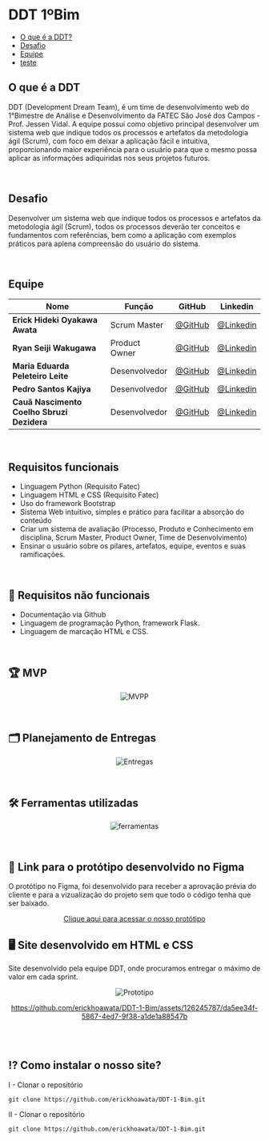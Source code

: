 # DDT 1ºBim

- [O que é a DDT?](#o-que-é-a-ddt)
- [Desafio](#desafio)
- [Equipe](#equipe)
- [teste](#requisitos-funcionais)

## O que é a DDT

DDT (Development Dream Team), é um time de desenvolvimento web do 1°Bimestre de Análise e Desenvolvimento da FATEC São José dos Campos - Prof. Jessen Vidal. A equipe possui como objetivo principal desenvolver  um  sistema  web que  indique  todos  os  processos  e  artefatos  da  metodologia  ágil (Scrum), com foco em deixar a aplicação fácil e intuitiva, proporcionando maior experiência para o usuário para que o mesmo possa aplicar as informações adiquiridas nos seus projetos futuros.

<br>

## Desafio

Desenvolver  um  sistema  web que  indique  todos  os  processos  e  artefatos  da  metodologia  ágil (Scrum),  todos os processos deverão  ter conceitos  e  fundamentos  com  referências,  bem  como  a aplicação com exemplos práticos para aplena compreensão do usuário do sistema.

<br>

## Equipe
<div align="center">
  
|Nome|Função|GitHub|Linkedin|
| -------- |-------- |-------- |-------- |
|**Erick Hideki Oyakawa Awata**|Scrum Master|[@GitHub](https://github.com/erickhoawata)|[@Linkedin](http://linkedin.com/in/érick-awata)
|**Ryan Seiji Wakugawa**|Product Owner|[@GitHub](https://github.com/ryan-wakugawaa)|[@Linkedin]()
|**Maria Eduarda Peleteiro Leite**|Desenvolvedor|[@GitHub](https://github.com/Dudaleite08">)|[@Linkedin]()
|**Pedro Santos Kajiya**|Desenvolvedor|[@GitHub](https://github.com/kajiyap)|[@Linkedin](https://www.linkedin.com/in/pedro-santos-kajiya-65763b260/)
|**Cauã Nascimento Coelho Sbruzi Dezidera**|Desenvolvedor|[@GitHub](https://github.com/CauaDezidera)|[@Linkedin]() 
<br>  
  
</div>

## Requisitos funcionais
  - Linguagem Python (Requisito Fatec)
  - Linguagem HTML e CSS (Requisito Fatec)
  - Uso do framework Bootstrap
  - Sistema Web intuitivo, simples e prático para facilitar a absorção do conteúdo
  - Criar um sistema de avaliação (Processo, Produto e Conhecimento em disciplina, Scrum Master, Product Owner, Time de Desenvolvimento)
  - Ensinar o usuário sobre os pilares, artefatos, equipe, eventos e suas ramificações.

<br>

## 🔗 Requisitos não funcionais
 - Documentação via Github
 - Linguagem de programação Python, framework Flask.
 - Linguagem de marcação HTML e CSS.

<br>

**<h2>🏆 MVP</h2>**
<div align="center">

![MVPP](https://github.com/erickhoawata/DDT-1-Bim/assets/126245787/f1a66a2a-5d61-4aa4-ac8d-f67ed6e7d5bb)

</div>
<br>

**<h2>🗂 Planejamento de Entregas</h2>**
<div align="center">

![Entregas](https://github.com/erickhoawata/DDT-1-Bim/assets/126245787/03a5b896-b549-44bc-a818-718181f9e67b)

</div>
<br>

**<h2>🛠 Ferramentas utilizadas</h2>**
<div align="center">
  
![ferramentas](https://github.com/erickhoawata/DDT-1-Bim/assets/126245787/d4307582-f758-45c9-bca6-f8c181cd80d9)
  
</div>
<br>

**<h2>🔗 Link para o protótipo desenvolvido no Figma </h2>**
O protótipo no Figma, foi desenvolvido para receber a aprovação prévia do cliente e para a vizualização do projeto sem que todo o código tenha que ser baixado.<br>

<div align="center">
<a href="https://www.figma.com/file/tDrqLQKNsiGbglnTp2CcwX/Prot%C3%B3tipo-API?node-id=0%3A1&t=iDi9wkiwjeJAybF1-1">Clique aqui para acessar o nosso protótipo</a><br>
</div>

**<h2>🖥 Site desenvolvido em HTML e CSS </h2>**
Site desenvolvido pela equipe DDT, onde procuramos entregar o máximo de valor em cada sprint.

<div align="center">

![Prototipo](src/api.gif)

</div>

<div align="center">

https://github.com/erickhoawata/DDT-1-Bim/assets/126245787/da5ee34f-5867-4ed7-9f38-a1de1a88547b

</div >

<br>


<br>

## ⁉ Como instalar o nosso site?
I - Clonar o repositório
```
git clone https://github.com/erickhoawata/DDT-1-Bim.git
```
II - Clonar o repositório
```
git clone https://github.com/erickhoawata/DDT-1-Bim.git
```

